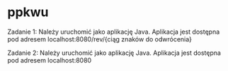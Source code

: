 # ppkwu

Zadanie 1:
Należy uruchomić jako aplikację Java. Aplikacja jest dostępna pod adresem localhost:8080/rev/{ciąg znaków do odwrócenia}

Zadanie 2:
Należy uruchomić jako aplikację Java. Aplikacja jest dostępna pod adresem localhost:8080
